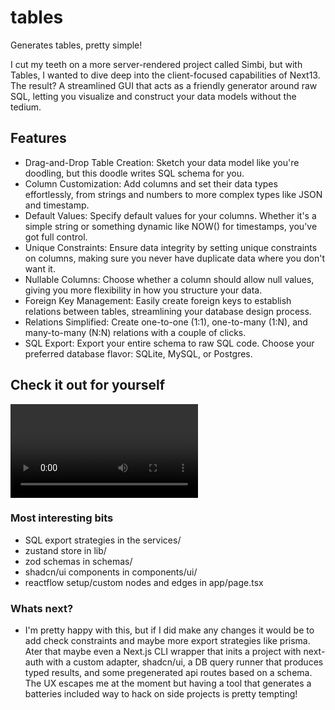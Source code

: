 # tables

Generates tables, pretty simple!

I cut my teeth on a more server-rendered project called Simbi, but with Tables, I wanted to dive deep into the client-focused capabilities of Next13. The result? A streamlined GUI that acts as a friendly generator around raw SQL, letting you visualize and construct your data models without the tedium.

## Features

- Drag-and-Drop Table Creation: Sketch your data model like you're doodling, but this doodle writes SQL schema for you.
- Column Customization: Add columns and set their data types effortlessly, from strings and numbers to more complex types like JSON and timestamp.
- Default Values: Specify default values for your columns. Whether it's a simple string or something dynamic like NOW() for timestamps, you've got full control.
- Unique Constraints: Ensure data integrity by setting unique constraints on columns, making sure you never have duplicate data where you don't want it.
- Nullable Columns: Choose whether a column should allow null values, giving you more flexibility in how you structure your data.
- Foreign Key Management: Easily create foreign keys to establish relations between tables, streamlining your database design process.
- Relations Simplified: Create one-to-one (1:1), one-to-many (1:N), and many-to-many (N:N) relations with a couple of clicks.
- SQL Export: Export your entire schema to raw SQL code. Choose your preferred database flavor: SQLite, MySQL, or Postgres.

## Check it out for yourself

![Watch](https://github.com/KhalidAdan/tables/assets/video.mp4)

### Most interesting bits

- SQL export strategies in the services/
- zustand store in lib/
- zod schemas in schemas/
- shadcn/ui components in components/ui/
- reactflow setup/custom nodes and edges in app/page.tsx

### Whats next?

- I'm pretty happy with this, but if I did make any changes it would be to add check constraints and maybe more export strategies like prisma. Ater that maybe even a Next.js CLI wrapper that inits a project with next-auth with a custom adapter, shadcn/ui, a DB query runner that produces typed results, and some pregenerated api routes based on a schema. The UX escapes me at the moment but having a tool that generates a batteries included way to hack on side projects is pretty tempting!
